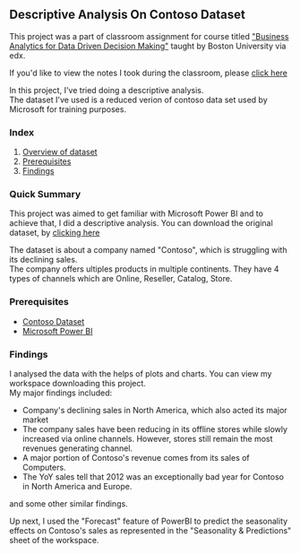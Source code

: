 ## Descriptive Analysis On Contoso Dataset<br/>
This project was a part of classroom assignment for course titled ["Business Analytics for Data Driven Decision Making"][3] taught by Boston University via edx. 

If you'd like to view the notes I took during the classroom, please [click here][4]

In this project, I've tried doing a descriptive analysis. <br/>
The dataset I've used is a reduced verion of contoso data set used by Microsoft for training purposes. 

### Index
1. [Overview of dataset](#quick-summary)
2. [Prerequisites](#prerequisites)
3. [Findings](#findings)


### Quick Summary<br/>
This project was aimed to get familiar with Microsoft Power BI and to achieve that, I did a descriptive analysis.
You can download the original dataset, by [clicking here][1]<br/>

The dataset is about a company named "Contoso", which is struggling with its declining sales.<br/>
The company offers ultiples products in multiple continents. They have 4 types of channels which are Online, Reseller, Catalog, Store.


### Prerequisites
* [Contoso Dataset][1]
* [Microsoft Power BI][2]


### Findings

I analysed the data with the helps of plots and charts. You can view my workspace downloading this project. <br/>
My major findings included:
* Company's declining sales in North America, which also acted its major market
* The company sales have been reducing in its offline stores while slowly increased via online channels. However, stores still remain the most revenues generating channel.
* A major portion of Contoso's revenue comes from its sales of Computers.
* The YoY sales tell that 2012 was an exceptionally bad year for Contoso in North America and Europe. 

and some other similar findings.

Up next, I used the "Forecast" feature of PowerBI to predict the seasonality effects on Contoso's sales as represented in the "Seasonality & Predictions" sheet of the workspace.


[1]: https://www.dropbox.com/s/dn26zx98v91ideq/Contoso.pbix?dl=0
[2]: https://powerbi.microsoft.com/en-us/downloads/
[3]: https://courses.edx.org/courses/course-v1:BUx+QD602x+3T2018/course/
[4]: https://docs.google.com/document/d/1MiA_q2tJ7t1o3Bn3dNayDC-_C6RtjZoqVmiRNvkRd70/edit?usp=sharing
